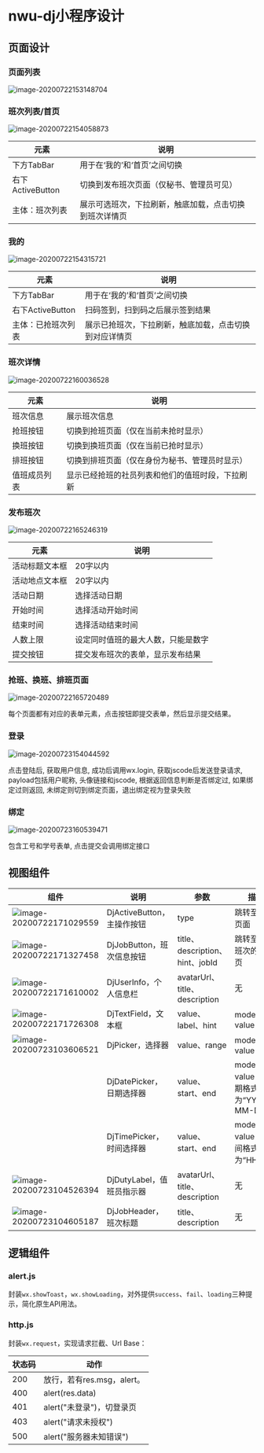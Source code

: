 # nwu-dj小程序设计

## 页面设计

### 页面列表

![image-20200722153148704](%E5%B0%8F%E7%A8%8B%E5%BA%8F%E9%A1%B5%E9%9D%A2%E8%AE%BE%E8%AE%A1.assets/image-20200722153148704.png)

### 班次列表/首页

![image-20200722154058873](%E5%B0%8F%E7%A8%8B%E5%BA%8F%E9%A1%B5%E9%9D%A2%E8%AE%BE%E8%AE%A1.assets/image-20200722154058873.png)

| 元素             | 说明                                                   |
| ---------------- | ------------------------------------------------------ |
| 下方TabBar       | 用于在‘我的’和‘首页’之间切换                           |
| 右下ActiveButton | 切换到发布班次页面（仅秘书、管理员可见）               |
| 主体：班次列表   | 展示可选班次，下拉刷新，触底加载，点击切换到班次详情页 |

### 我的

![image-20200722154315721](%E5%B0%8F%E7%A8%8B%E5%BA%8F%E9%A1%B5%E9%9D%A2%E8%AE%BE%E8%AE%A1.assets/image-20200722154315721.png)

| 元素               | 说明                                                   |
| ------------------ | ------------------------------------------------------ |
| 下方TabBar         | 用于在‘我的’和‘首页’之间切换                           |
| 右下ActiveButton   | 扫码签到，扫到码之后展示签到结果                       |
| 主体：已抢班次列表 | 展示已抢班次，下拉刷新，触底加载，点击切换到对应详情页 |

### 班次详情

![image-20200722160036528](%E5%B0%8F%E7%A8%8B%E5%BA%8F%E9%A1%B5%E9%9D%A2%E8%AE%BE%E8%AE%A1.assets/image-20200722160036528.png)

| 元素         | 说明                                             |
| ------------ | ------------------------------------------------ |
| 班次信息     | 展示班次信息                                     |
| 抢班按钮     | 切换到抢班页面（仅在当前未抢时显示）             |
| 换班按钮     | 切换到换班页面（仅在当前已抢时显示）             |
| 排班按钮     | 切换到排班页面（仅在身份为秘书、管理员时显示）   |
| 值班成员列表 | 显示已经抢班的社员列表和他们的值班时段，下拉刷新 |

### 发布班次

![image-20200722165246319](%E5%B0%8F%E7%A8%8B%E5%BA%8F%E9%A1%B5%E9%9D%A2%E8%AE%BE%E8%AE%A1.assets/image-20200722165246319.png)

| 元素           | 说明                               |
| -------------- | ---------------------------------- |
| 活动标题文本框 | 20字以内                           |
| 活动地点文本框 | 20字以内                           |
| 活动日期       | 选择活动日期                       |
| 开始时间       | 选择活动开始时间                   |
| 结束时间       | 选择活动结束时间                   |
| 人数上限       | 设定同时值班的最大人数，只能是数字 |
| 提交按钮       | 提交发布班次的表单，显示发布结果   |

### 抢班、换班、排班页面

![image-20200722165720489](%E5%B0%8F%E7%A8%8B%E5%BA%8F%E9%A1%B5%E9%9D%A2%E8%AE%BE%E8%AE%A1.assets/image-20200722165720489.png)

每个页面都有对应的表单元素，点击按钮即提交表单，然后显示提交结果。

### 登录

![image-20200723154044592](%E5%B0%8F%E7%A8%8B%E5%BA%8F%E9%A1%B5%E9%9D%A2%E8%AE%BE%E8%AE%A1.assets/image-20200723154044592.png)

点击登陆后, 获取用户信息, 成功后调用wx.login, 获取jscode后发送登录请求, payload包括用户昵称, 头像链接和jscode, 根据返回信息判断是否绑定过, 如果绑定过则返回, 未绑定则切到绑定页面，退出绑定视为登录失败

### 绑定

![image-20200723160539471](%E5%B0%8F%E7%A8%8B%E5%BA%8F%E9%A1%B5%E9%9D%A2%E8%AE%BE%E8%AE%A1.assets/image-20200723160539471.png)

包含工号和学号表单, 点击提交会调用绑定接口

## 视图组件

| 组件                                                         | 说明                       | 参数                            | 描述                                   |
| ------------------------------------------------------------ | -------------------------- | ------------------------------- | -------------------------------------- |
| ![image-20200722171029559](%E5%B0%8F%E7%A8%8B%E5%BA%8F%E9%A1%B5%E9%9D%A2%E8%AE%BE%E8%AE%A1.assets/image-20200722171029559.png) | DjActiveButton，主操作按钮 | type                            | 跳转至指定页面                         |
| ![image-20200722171327458](%E5%B0%8F%E7%A8%8B%E5%BA%8F%E9%A1%B5%E9%9D%A2%E8%AE%BE%E8%AE%A1.assets/image-20200722171327458.png) | DjJobButton，班次信息按钮  | title、description、hint、jobId | 跳转至指定班次的详情页                 |
| ![image-20200722171610002](%E5%B0%8F%E7%A8%8B%E5%BA%8F%E9%A1%B5%E9%9D%A2%E8%AE%BE%E8%AE%A1.assets/image-20200722171610002.png) | DjUserInfo，个人信息栏     | avatarUrl、title、description   | 无                                     |
| ![image-20200722171726308](%E5%B0%8F%E7%A8%8B%E5%BA%8F%E9%A1%B5%E9%9D%A2%E8%AE%BE%E8%AE%A1.assets/image-20200722171726308.png) | DjTextField，文本框        | value、label、hint              | model绑定value                         |
| ![image-20200723103606521](%E5%B0%8F%E7%A8%8B%E5%BA%8F%E9%A1%B5%E9%9D%A2%E8%AE%BE%E8%AE%A1.assets/image-20200723103606521.png) | DjPicker，选择器           | value、range                    | model绑定value                         |
|                                                              | DjDatePicker，日期选择器   | value、start、end               | model绑定value，日期格式为“YYYY-MM-DD” |
|                                                              | DjTimePicker，时间选择器   | value、start、end               | model绑定value，时间格式为“HH:mm”      |
| ![image-20200723104526394](%E5%B0%8F%E7%A8%8B%E5%BA%8F%E9%A1%B5%E9%9D%A2%E8%AE%BE%E8%AE%A1.assets/image-20200723104526394.png) | DjDutyLabel，值班员指示器  | avatarUrl、title、description   | 无                                     |
| ![image-20200723104605187](%E5%B0%8F%E7%A8%8B%E5%BA%8F%E9%A1%B5%E9%9D%A2%E8%AE%BE%E8%AE%A1.assets/image-20200723104605187.png) | DjJobHeader，班次标题      | title、description              | 无                                     |

## 逻辑组件

### alert.js

封装`wx.showToast`，`wx.showLoading`，对外提供`success`、`fail`、`loading`三种提示，简化原生API用法。

### http.js

封装`wx.request`，实现请求拦截、Url Base：

| 状态码 | 动作                       |
| ------ | -------------------------- |
| 200    | 放行，若有res.msg，alert。 |
| 400    | alert(res.data)            |
| 401    | alert("未登录")，切登录页  |
| 403    | alert("请求未授权")        |
| 500    | alert("服务器未知错误")    |

